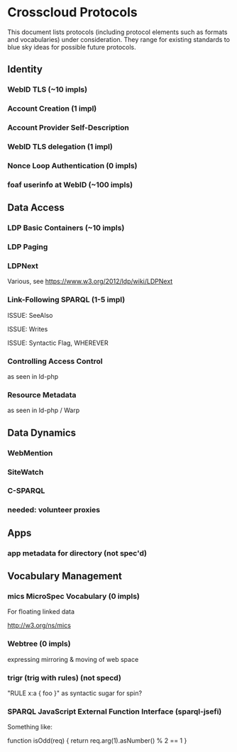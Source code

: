 
# Crosscloud Protocols

This document lists protocols (including protocol elements such as formats and vocabularies) under consideration.  They range for existing standards to blue sky ideas for possible future protocols.

## Identity

### WebID TLS (~10 impls)

### Account Creation (1 impl)

### Account Provider Self-Description
  
### WebID TLS delegation (1 impl)

### Nonce Loop Authentication (0 impls)

### foaf userinfo at WebID (~100 impls)


## Data Access

### LDP Basic Containers (~10 impls)

### LDP Paging

### LDPNext

Various, see https://www.w3.org/2012/ldp/wiki/LDPNext

### Link-Following SPARQL (1-5 impl)

ISSUE: SeeAlso

ISSUE: Writes

ISSUE: Syntactic Flag, WHEREVER

### Controlling Access Control

as seen in ld-php

### Resource Metadata

as seen in ld-php / Warp


## Data Dynamics

### WebMention

### SiteWatch

### C-SPARQL

### needed: volunteer proxies



## Apps

### app metadata for directory (not spec'd)



## Vocabulary Management

### mics MicroSpec Vocabulary (0 impls)

For floating linked data

http://w3.org/ns/mics

### Webtree (0 impls)

expressing mirroring & moving of web space

### trigr (trig with rules) (not specd)

"RULE x:a { foo }" as syntactic sugar for spin?

### SPARQL JavaScript External Function Interface (sparql-jsefi)

Something like:

   function isOdd(req) {
      return req.arg(1).asNumber() % 2 == 1
   }



